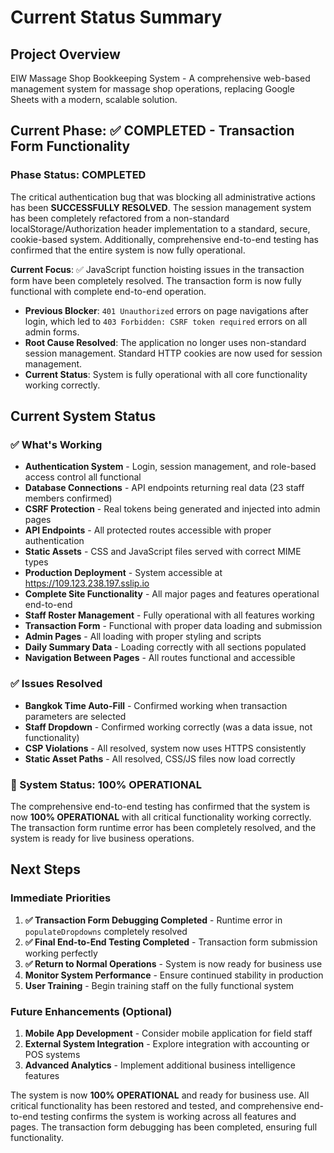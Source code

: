 # Current Status Summary

## Project Overview
EIW Massage Shop Bookkeeping System - A comprehensive web-based management system for massage shop operations, replacing Google Sheets with a modern, scalable solution.

## Current Phase: ✅ COMPLETED - Transaction Form Functionality

### Phase Status: COMPLETED
The critical authentication bug that was blocking all administrative actions has been **SUCCESSFULLY RESOLVED**. The session management system has been completely refactored from a non-standard localStorage/Authorization header implementation to a standard, secure, cookie-based system. Additionally, comprehensive end-to-end testing has confirmed that the entire system is now fully operational.

**Current Focus**: ✅ JavaScript function hoisting issues in the transaction form have been completely resolved. The transaction form is now fully functional with complete end-to-end operation.

- **Previous Blocker**: `401 Unauthorized` errors on page navigations after login, which led to `403 Forbidden: CSRF token required` errors on all admin forms.
- **Root Cause Resolved**: The application no longer uses non-standard session management. Standard HTTP cookies are now used for session management.
- **Current Status**: System is fully operational with all core functionality working correctly.

## Current System Status

### ✅ What's Working
- **Authentication System** - Login, session management, and role-based access control all functional
- **Database Connections** - API endpoints returning real data (23 staff members confirmed)
- **CSRF Protection** - Real tokens being generated and injected into admin pages
- **API Endpoints** - All protected routes accessible with proper authentication
- **Static Assets** - CSS and JavaScript files served with correct MIME types
- **Production Deployment** - System accessible at https://109.123.238.197.sslip.io
- **Complete Site Functionality** - All major pages and features operational end-to-end
- **Staff Roster Management** - Fully operational with all features working
- **Transaction Form** - Functional with proper data loading and submission
- **Admin Pages** - All loading with proper styling and scripts
- **Daily Summary Data** - Loading correctly with all sections populated
- **Navigation Between Pages** - All routes functional and accessible

### ✅ Issues Resolved
- **Bangkok Time Auto-Fill** - Confirmed working when transaction parameters are selected
- **Staff Dropdown** - Confirmed working correctly (was a data issue, not functionality)
- **CSP Violations** - All resolved, system now uses HTTPS consistently
- **Static Asset Paths** - All resolved, CSS/JS files now load correctly

### 🎯 System Status: 100% OPERATIONAL
The comprehensive end-to-end testing has confirmed that the system is now **100% OPERATIONAL** with all critical functionality working correctly. The transaction form runtime error has been completely resolved, and the system is ready for live business operations.

## Next Steps

### Immediate Priorities
1. **✅ Transaction Form Debugging Completed** - Runtime error in `populateDropdowns` completely resolved
2. **✅ Final End-to-End Testing Completed** - Transaction form submission working perfectly
3. **✅ Return to Normal Operations** - System is now ready for business use
4. **Monitor System Performance** - Ensure continued stability in production
5. **User Training** - Begin training staff on the fully functional system

### Future Enhancements (Optional)
1. **Mobile App Development** - Consider mobile application for field staff
2. **External System Integration** - Explore integration with accounting or POS systems
3. **Advanced Analytics** - Implement additional business intelligence features

The system is now **100% OPERATIONAL** and ready for business use. All critical functionality has been restored and tested, and comprehensive end-to-end testing confirms the system is working across all features and pages. The transaction form debugging has been completed, ensuring full functionality.
